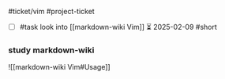 #ticket/vim #project-ticket

- [ ] #task look into [[markdown-wiki Vim]] ⏳ 2025-02-09 #short

### study markdown-wiki

![[markdown-wiki Vim#Usage]]
